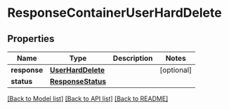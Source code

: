 # ResponseContainerUserHardDelete

## Properties
Name | Type | Description | Notes
------------ | ------------- | ------------- | -------------
**response** | [**UserHardDelete**](UserHardDelete.md) |  | [optional] 
**status** | [**ResponseStatus**](ResponseStatus.md) |  | 

[[Back to Model list]](../README.md#documentation-for-models) [[Back to API list]](../README.md#documentation-for-api-endpoints) [[Back to README]](../README.md)


